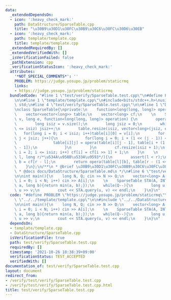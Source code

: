 ```yaml
---
data:
  _extendedDependsOn:
  - icon: ':heavy_check_mark:'
    path: DataStructure/SparseTable.cpp
    title: "\u30B9\u30D1\u30FC\u30B9\u30C6\u30FC\u30D6\u30EB"
  - icon: ':heavy_check_mark:'
    path: template/template.cpp
    title: template/template.cpp
  _extendedRequiredBy: []
  _extendedVerifiedWith: []
  _isVerificationFailed: false
  _pathExtension: cpp
  _verificationStatusIcon: ':heavy_check_mark:'
  attributes:
    '*NOT_SPECIAL_COMMENTS*': ''
    PROBLEM: https://judge.yosupo.jp/problem/staticrmq
    links:
    - https://judge.yosupo.jp/problem/staticrmq
  bundledCode: "#line 1 \"test/verify/SparseTable.test.cpp\"\n#define PROBLEM \"https://judge.yosupo.jp/problem/staticrmq\"\
    \n\n#line 1 \"template/template.cpp\"\n#include<bits/stdc++.h>\nusing namespace\
    \ std;\n#line 4 \"test/verify/SparseTable.test.cpp\"\n\n#line 1 \"DataStructure/SparseTable.cpp\"\
    \nclass SparseTable{\nprivate:\n    function<long(long, long)> opera;\npublic:\n\
    \    vector<vector<long>> table;\n    vector<long> cf;\n    \n    SparseTable(vector<long>&\
    \ v, long e, function<long(long, long)> operation) {\n        opera = operation;\n\
    \        long isiz = v.size();\n        long jsiz = 0;\n        while((1 << jsiz)\
    \ <= isiz) jsiz++;\n        table.resize(isiz, vector<long>(jsiz, e));\n     \
    \   for(long i = 0; i < isiz; i++)table[i][0] = v[i];\n        for(long j = 1;\
    \ j < jsiz; j++){\n            for(long i = 0; i + (1 << (j - 1)) < isiz; i++){\n\
    \                table[i][j] = opera(table[i][j - 1], table[i + (1 << (j - 1))][j\
    \ - 1]);\n            }\n        }\n        cf.resize(isiz + 1);\n        for(long\
    \ i = 2; i <= isiz; i++) cf[i] = cf[i >> 1] + 1;\n    }\n    \n    long query(long\
    \ l, long r/*\u534A\u958B\u533A\u9593*/){\n        assert(l < r);\n        long\
    \ b = cf[r - l];\n        return opera(table[l][b], table[r - (1 << b)][b]);\n\
    \    }\n};\n/**\n * @brief \u30B9\u30D1\u30FC\u30B9\u30C6\u30FC\u30D6\u30EB\n\
    \ * @docs docs/DataStructure/SparseTable.md\n */\n#line 6 \"test/verify/SparseTable.test.cpp\"\
    \n\nint main(){\n    long N, Q; cin >> N >> Q;\n    vector<long> A(N);\n    for(long\
    \ i = 0; i < N; i++) cin >> A[i];\n    \n    SparseTable STA(A, INT_MAX, [](long\
    \ a, long b){return min(a, b);});\n    while(Q--){\n        long u, v; cin >>\
    \ u >> v;\n        cout << STA.query(u, v) << endl;\n    }\n}\n"
  code: "#define PROBLEM \"https://judge.yosupo.jp/problem/staticrmq\"\n\n#include\
    \ \"../../template/template.cpp\"\n\n#include \"../../DataStructure/SparseTable.cpp\"\
    \n\nint main(){\n    long N, Q; cin >> N >> Q;\n    vector<long> A(N);\n    for(long\
    \ i = 0; i < N; i++) cin >> A[i];\n    \n    SparseTable STA(A, INT_MAX, [](long\
    \ a, long b){return min(a, b);});\n    while(Q--){\n        long u, v; cin >>\
    \ u >> v;\n        cout << STA.query(u, v) << endl;\n    }\n}\n"
  dependsOn:
  - template/template.cpp
  - DataStructure/SparseTable.cpp
  isVerificationFile: true
  path: test/verify/SparseTable.test.cpp
  requiredBy: []
  timestamp: '2021-10-26 18:38:39+09:00'
  verificationStatus: TEST_ACCEPTED
  verifiedWith: []
documentation_of: test/verify/SparseTable.test.cpp
layout: document
redirect_from:
- /verify/test/verify/SparseTable.test.cpp
- /verify/test/verify/SparseTable.test.cpp.html
title: test/verify/SparseTable.test.cpp
---
```

